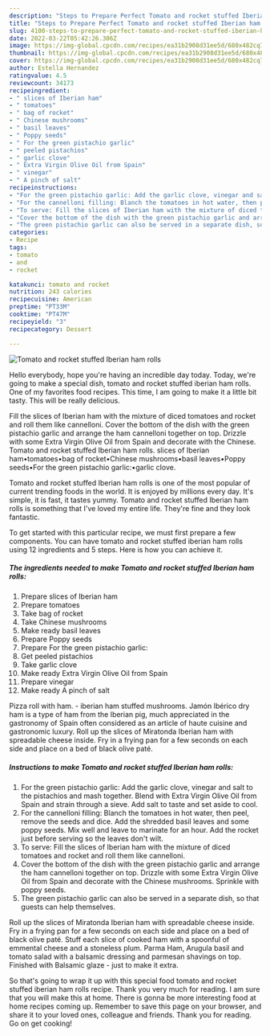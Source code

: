 ```yaml
---
description: "Steps to Prepare Perfect Tomato and rocket stuffed Iberian ham rolls"
title: "Steps to Prepare Perfect Tomato and rocket stuffed Iberian ham rolls"
slug: 4100-steps-to-prepare-perfect-tomato-and-rocket-stuffed-iberian-ham-rolls
date: 2022-03-22T05:42:26.306Z
image: https://img-global.cpcdn.com/recipes/ea31b2908d31ee5d/680x482cq70/tomato-and-rocket-stuffed-iberian-ham-rolls-recipe-main-photo.jpg
thumbnail: https://img-global.cpcdn.com/recipes/ea31b2908d31ee5d/680x482cq70/tomato-and-rocket-stuffed-iberian-ham-rolls-recipe-main-photo.jpg
cover: https://img-global.cpcdn.com/recipes/ea31b2908d31ee5d/680x482cq70/tomato-and-rocket-stuffed-iberian-ham-rolls-recipe-main-photo.jpg
author: Estella Hernandez
ratingvalue: 4.5
reviewcount: 34173
recipeingredient:
- " slices of Iberian ham"
- " tomatoes"
- " bag of rocket"
- " Chinese mushrooms"
- " basil leaves"
- " Poppy seeds"
- " For the green pistachio garlic"
- " peeled pistachios"
- " garlic clove"
- " Extra Virgin Olive Oil from Spain"
- " vinegar"
- " A pinch of salt"
recipeinstructions:
- "For the green pistachio garlic: Add the garlic clove, vinegar and salt to the pistachios and mash together. Blend with Extra Virgin Olive Oil from Spain and strain through a sieve. Add salt to taste and set aside to cool."
- "For the cannelloni filling: Blanch the tomatoes in hot water, then peel, remove the seeds and dice. Add the shredded basil leaves and some poppy seeds. Mix well and leave to marinate for an hour. Add the rocket just before serving so the leaves don&#39;t wilt."
- "To serve: Fill the slices of Iberian ham with the mixture of diced tomatoes and rocket and roll them like cannelloni."
- "Cover the bottom of the dish with the green pistachio garlic and arrange the ham cannelloni together on top. Drizzle with some Extra Virgin Olive Oil from Spain and decorate with the Chinese mushrooms. Sprinkle with poppy seeds."
- "The green pistachio garlic can also be served in a separate dish, so that guests can help themselves."
categories:
- Recipe
tags:
- tomato
- and
- rocket

katakunci: tomato and rocket 
nutrition: 243 calories
recipecuisine: American
preptime: "PT33M"
cooktime: "PT47M"
recipeyield: "3"
recipecategory: Dessert

---
```



![Tomato and rocket stuffed Iberian ham rolls](https://img-global.cpcdn.com/recipes/ea31b2908d31ee5d/680x482cq70/tomato-and-rocket-stuffed-iberian-ham-rolls-recipe-main-photo.jpg)

Hello everybody, hope you're having an incredible day today. Today, we're going to make a special dish, tomato and rocket stuffed iberian ham rolls. One of my favorites food recipes. This time, I am going to make it a little bit tasty. This will be really delicious.

Fill the slices of Iberian ham with the mixture of diced tomatoes and rocket and roll them like cannelloni. Cover the bottom of the dish with the green pistachio garlic and arrange the ham cannelloni together on top. Drizzle with some Extra Virgin Olive Oil from Spain and decorate with the Chinese. Tomato and rocket stuffed Iberian ham rolls. slices of Iberian ham•tomatoes•bag of rocket•Chinese mushrooms•basil leaves•Poppy seeds•For the green pistachio garlic:•garlic clove.

Tomato and rocket stuffed Iberian ham rolls is one of the most popular of current trending foods in the world. It is enjoyed by millions every day. It's simple, it is fast, it tastes yummy. Tomato and rocket stuffed Iberian ham rolls is something that I've loved my entire life. They're fine and they look fantastic.


To get started with this particular recipe, we must first prepare a few components. You can have tomato and rocket stuffed iberian ham rolls using 12 ingredients and 5 steps. Here is how you can achieve it.

<!--inarticleads1-->

##### The ingredients needed to make Tomato and rocket stuffed Iberian ham rolls:

1. Prepare  slices of Iberian ham
1. Prepare  tomatoes
1. Take  bag of rocket
1. Take  Chinese mushrooms
1. Make ready  basil leaves
1. Prepare  Poppy seeds
1. Prepare  For the green pistachio garlic:
1. Get  peeled pistachios
1. Take  garlic clove
1. Make ready  Extra Virgin Olive Oil from Spain
1. Prepare  vinegar
1. Make ready  A pinch of salt


Pizza roll with ham. - iberian ham stuffed mushrooms. Jamón Ibérico dry ham is a type of ham from the Iberian pig, much appreciated in the gastronomy of Spain often considered as an article of haute cuisine and gastronomic luxury. Roll up the slices of Miratonda Iberian ham with spreadable cheese inside. Fry in a frying pan for a few seconds on each side and place on a bed of black olive paté. 

<!--inarticleads2-->

##### Instructions to make Tomato and rocket stuffed Iberian ham rolls:

1. For the green pistachio garlic: Add the garlic clove, vinegar and salt to the pistachios and mash together. Blend with Extra Virgin Olive Oil from Spain and strain through a sieve. Add salt to taste and set aside to cool.
1. For the cannelloni filling: Blanch the tomatoes in hot water, then peel, remove the seeds and dice. Add the shredded basil leaves and some poppy seeds. Mix well and leave to marinate for an hour. Add the rocket just before serving so the leaves don&#39;t wilt.
1. To serve: Fill the slices of Iberian ham with the mixture of diced tomatoes and rocket and roll them like cannelloni.
1. Cover the bottom of the dish with the green pistachio garlic and arrange the ham cannelloni together on top. Drizzle with some Extra Virgin Olive Oil from Spain and decorate with the Chinese mushrooms. Sprinkle with poppy seeds.
1. The green pistachio garlic can also be served in a separate dish, so that guests can help themselves.


Roll up the slices of Miratonda Iberian ham with spreadable cheese inside. Fry in a frying pan for a few seconds on each side and place on a bed of black olive paté. Stuff each slice of cooked ham with a spoonful of emmental cheese and a stoneless plum. Parma Ham, Arugula basil and tomato salad with a balsamic dressing and parmesan shavings on top. Finished with Balsamic glaze - just to make it extra. 

So that's going to wrap it up with this special food tomato and rocket stuffed iberian ham rolls recipe. Thank you very much for reading. I am sure that you will make this at home. There is gonna be more interesting food at home recipes coming up. Remember to save this page on your browser, and share it to your loved ones, colleague and friends. Thank you for reading. Go on get cooking!
